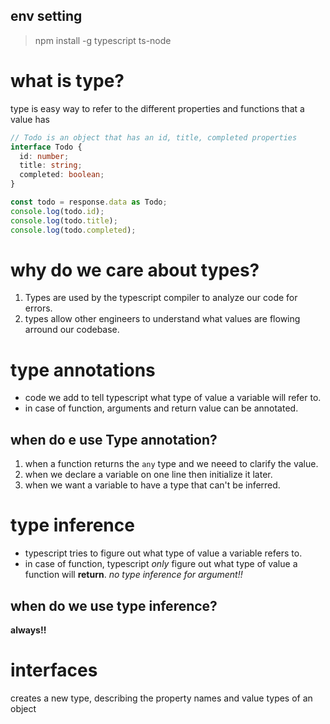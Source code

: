 
## env setting
> npm install -g typescript ts-node




# what is type?
type is easy way to refer to the different properties and functions that a value has

```typescript
// Todo is an object that has an id, title, completed properties
interface Todo {
  id: number;
  title: string;
  completed: boolean;
}

const todo = response.data as Todo;
console.log(todo.id);
console.log(todo.title);
console.log(todo.completed);
```



# why do we care about types?
1. Types are used by the typescript compiler to analyze our code for errors.
2. types allow other engineers to understand what values are flowing arround our codebase.




# type annotations
* code we add to tell typescript what type of value a variable will refer to.
* in case of function, arguments and return value can be annotated.

## when do e use Type annotation?
1. when a function returns the `any` type and we neeed to clarify the value.
2. when we declare a variable on one line then initialize it later.
3. when we want a variable to have a type that can't be inferred.




# type inference
* typescript tries to figure out what type of value a variable refers to.
* in case of function, typescript *only* figure out what type of value a function will **return**. *no type inference for argument!!*

## when do we use type inference?
**always!!**




# interfaces
creates a new type, describing the property names and value types of an object